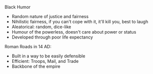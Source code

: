 Black Humor
 - Random nature of justice and fairness
 - Nihilistic fairness, if you can't cope with it, it'll kill you, best to laugh
 - Aleatorical: random, dice-like
 - Humour of the powerless, doesn't care about power or status
 - Developed through poor life expectancy

Roman Roads in 14 AD:
 - Built in a way to be easily defensible
 - Efficient: Troops, Mail, and Trade
 - Backbone of the empire
